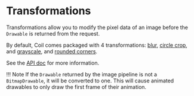 # Transformations

Transformations allow you to modify the pixel data of an image before the `Drawable` is returned from the request.

By default, Coil comes packaged with 4 transformations: [blur](../api/coil-base/coil.transform/-blur-transformation/), [circle crop](../api/coil-base/coil.transform/-circle-crop-transformation/), and [grayscale](../api/coil-base/coil.transform/-grayscale-transformation/), and [rounded corners](../api/coil-base/coil.transform/-rounded-corners-transformation/).

See the [API doc](../api/coil-base/coil.transform/-transformation/) for more information.

!!! Note
    If the `Drawable` returned by the image pipeline is not a `BitmapDrawable`, it will be converted to one. This will cause animated drawables to only draw the first frame of their animation.
